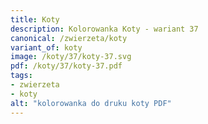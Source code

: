 ```yaml
---
title: Koty
description: Kolorowanka Koty - wariant 37
canonical: /zwierzeta/koty
variant_of: koty
image: /koty/37/koty-37.svg
pdf: /koty/37/koty-37.pdf
tags:
- zwierzeta
- koty
alt: "kolorowanka do druku koty PDF"
---
```

